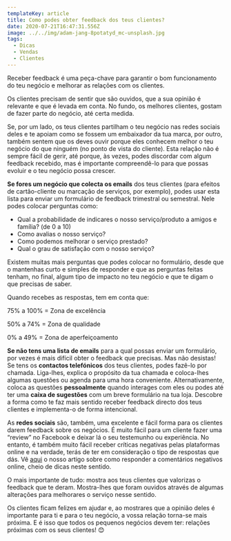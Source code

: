 ```yaml
---
templateKey: article
title: Como podes obter feedback dos teus clientes?
date: 2020-07-21T16:47:31.556Z
image: ../../img/adam-jang-8potatyd_mc-unsplash.jpg
tags:
  - Dicas
  - Vendas
  - Clientes
---
```

Receber feedback é uma peça-chave para garantir o bom funcionamento do teu negócio e melhorar as relações com os clientes.

Os clientes precisam de sentir que são ouvidos, que a sua opinião é relevante e que é levada em conta. No fundo, os melhores clientes, gostam de fazer parte do negócio, até certa medida.

Se, por um lado, os teus clientes partilham o teu negócio nas redes sociais deles e te apoiam como se fossem um embaixador da tua marca, por outro, também sentem que os deves ouvir porque eles conhecem melhor o teu negócio do que ninguém (no ponto de vista do cliente). Esta relação não é sempre fácil de gerir, até porque, às vezes, podes discordar com algum feedback recebido, mas é importante compreendê-lo para que possas evoluir e o teu negócio possa crescer.

**Se fores um negócio que colecta os emails** dos teus clientes (para efeitos de cartão-cliente ou marcação de serviços, por exemplo), podes usar esta lista para enviar um formulário de feedback trimestral ou semestral. Nele podes colocar perguntas como:

* Qual a probabilidade de indicares o nosso serviço/produto a amigos e família? (de 0 a 10)
* Como avalias o nosso serviço?
* Como podemos melhorar o serviço prestado?
* Qual o grau de satisfação com o nosso serviço?

Existem muitas mais perguntas que podes colocar no formulário, desde que o mantenhas curto e simples de responder e que as perguntas feitas tenham, no final, algum tipo de impacto no teu negócio e que te digam o que precisas de saber.

Quando recebes as respostas, tem em conta que:

75% a 100% = Zona de excelência

50% a 74% = Zona de qualidade

0% a 49% = Zona de aperfeiçoamento

**Se não tens uma lista de emails** para a qual possas enviar um formulário, por vezes é mais difícil obter o feedback que precisas. Mas não desistas! Se tens os **contactos telefónicos** dos teus clientes, podes fazê-lo por chamada. Liga-lhes, explica o propósito da tua chamada e coloca-lhes algumas questões ou agenda para uma hora conveniente. Alternativamente, coloca as questões **pessoalmente** quando interages com eles ou podes até ter uma **caixa de sugestões** com um breve formulário na tua loja. Descobre a forma como te faz mais sentido receber feedback directo dos teus clientes e implementa-o de forma intencional.

As **redes sociais** são, também, uma excelente e fácil forma para os clientes darem feedback sobre os negócios. É muito fácil para um cliente fazer uma “review” no Facebook e deixar lá o seu testemunho ou experiência. No entanto, é também muito fácil receber críticas negativas pelas plataformas online e na verdade, terás de ter em consideração o tipo de respostas que dás. Vê <a href="https://compraaospequenos.pt/articles/como-responder-a-comentarios-negativos-online/" target="_blank">aqui</a> o nosso artigo sobre como responder a comentários negativos online, cheio de dicas neste sentido.

O mais importante de tudo: mostra aos teus clientes que valorizas o feedback que te deram. Mostra-lhes que foram ouvidos através de algumas alterações para melhorares o serviço nesse sentido.

Os clientes ficam felizes em ajudar e, ao mostrares que a opinião deles é importante para ti e para o teu negócio, a vossa relação torna-se mais próxima. E é isso que todos os pequenos negócios devem ter: relações próximas com os seus clientes! 😊